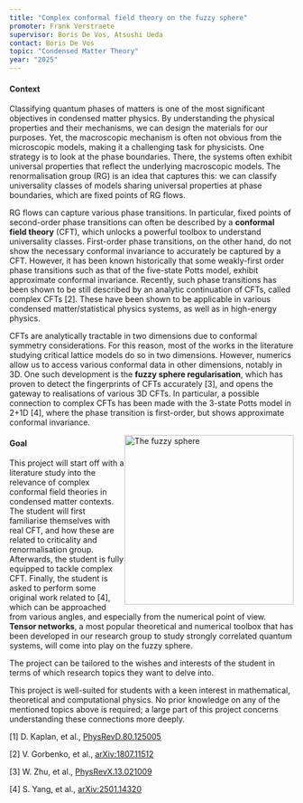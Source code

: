 ```yaml
---
title: "Complex conformal field theory on the fuzzy sphere"
promoter: Frank Verstraete
supervisor: Boris De Vos, Atsushi Ueda
contact: Boris De Vos
topic: "Condensed Matter Theory"
year: "2025"
---
```


#### Context

Classifying quantum phases of matters is one of the most significant objectives in condensed matter physics. By understanding the physical properties and their mechanisms, we can design the materials for our purposes. Yet, the macroscopic mechanism is often not obvious from the microscopic models, making it a challenging task for physicists. One strategy is to look at the phase boundaries. There, the systems often exhibit universal properties that reflect the underlying macroscopic models. The renormalisation group (RG) is an idea that captures this: we can classify universality classes of models sharing universal properties at phase boundaries, which are fixed points of RG flows. 

RG flows can capture various phase transitions. In particular, fixed points of second-order phase transitions can often be described by a **conformal field theory** (CFT), which unlocks a powerful toolbox to understand universality classes. First-order phase transitions, on the other hand, do not show the necessary conformal invariance to accurately be captured by a CFT. However, it has been known historically that some weakly-first order phase transitions such as that of the five-state Potts model, exhibit approximate conformal invariance. Recently, such phase transitions has been shown to be still described by an analytic continuation of CFTs, called complex CFTs [2]. These have been shown to be applicable in various condensed matter/statistical physics systems, as well as in high-energy physics.

CFTs are analytically tractable in two dimensions due to conformal symmetry considerations. For this reason, most of the works in the literature studying critical lattice models do so in two dimensions. However, numerics allow us to access various conformal data in other dimensions, notably in 3D. One such development is the **fuzzy sphere regularisation**, which has proven to detect the fingerprints of CFTs accurately [3], and opens the gateway to realisations of various 3D CFTs. In particular, a possible connection to complex CFTs has been made with the 3-state Potts model in 2+1D [4], where the phase transition is first-order, but shows approximate conformal invariance.

<p><img alt="The fuzzy sphere" src="/images/thesistopics/2025/BDeVos1.pdf" style="float:right; width:300px" /></p>

#### Goal

This project will start off with a literature study into the relevance of complex conformal field theories in condensed matter contexts. The student will first familiarise themselves with real CFT, and how these are related to criticality and renormalisation group. Afterwards, the student is fully equipped to tackle complex CFT. Finally, the student is asked to perform some original work related to [4], which can be approached from various angles, and especially from the numerical point of view. **Tensor networks**, a most popular theoretical and numerical toolbox that has been developed in our research group to study strongly correlated quantum systems, will come into play on the fuzzy sphere.

The project can be tailored to the wishes and interests of the student in terms of which research topics they want to delve into. 

This project is well-suited for students with a keen interest in mathematical, theoretical and computational physics. No prior knowledge on any of the mentioned topics above is required; a large part of this project concerns understanding these connections more deeply.

[1] D. Kaplan, et al., [PhysRevD.80.125005](https://journals.aps.org/prd/abstract/10.1103/PhysRevD.80.125005)

[2] V. Gorbenko, et al., [arXiv:1807.11512](https://arxiv.org/abs/1807.11512)

[3] W. Zhu, et al., [PhysRevX.13.021009](https://journals.aps.org/prx/abstract/10.1103/PhysRevX.13.021009)

[4] S. Yang, et al., [arXiv:2501.14320](https://arxiv.org/abs/2501.14320)